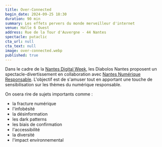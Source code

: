 ```yaml
---
title: Over-Connected
begin_date: 2024-09-25 18:30
duration: 90 min
summary: Les effets pervers du monde merveilleur d'internet
venue: Halle 6 Ouest
address: Rue de la Tour d'Auvergne - 44 Nantes
spectacle: putaclic
cta_url: null
cta_text: null
image: over-connected.webp
published: true
---
```


Dans le cadre de la [Nantes Digital Week](https://nantesdigitalweek.com/), les Diabolos Nantes proposent un spectacle-divertissement en collaboration avec [Nantes Numérique Responsable](https://nantes-numerique-responsable.org/). L'objectif est de s'amuser tout en apportant une touche de sensibilisation sur les thèmes du numérique responsable.

On osera rire de sujets importants comme :
- la fracture numérique
- l'infobésité
- la désinformation
- les dark patterns
- les biais de confirmation
- l'accessibilité
- la diversité
- l'impact environnemental
